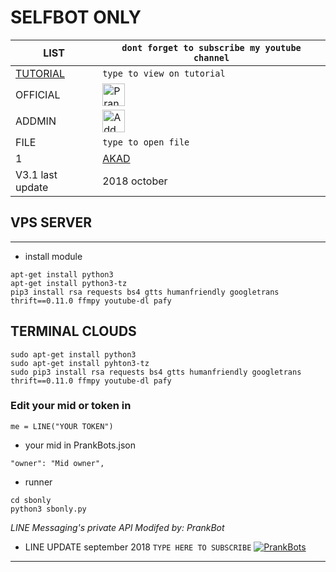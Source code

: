 # SELFBOT ONLY
| LIST | ``` dont forget to subscribe my youtube channel ``` |
| ---- | --------------------------------------------------------------- |
| [TUTORIAL](https://www.youtube.com/channel/UCycBrqSWEHdk-slnhUmGWiQ) | ``` type to view on tutorial ```|
| OFFICIAL | <a href="https://line.me/R/ti/p/%40gnh2780p"><img height="36" border="0" alt="PrankBots" src="https://scdn.line-apps.com/n/line_add_friends/btn/en.png"></a> |
| ADDMIN | <a href="https://line.me/R/ti/p/~adiputra.95"><img height="36" border="0" alt="Add Friend" src="https://scdn.line-apps.com/n/line_add_friends/btn/en.png"></a> |
| FILE | ``` type to open file ``` |
| 1 | [AKAD](step0) |
| V3.1 last update | 2018 october |
## VPS SERVER
-----------------------
- install module
```
apt-get install python3
apt-get install python3-tz
pip3 install rsa requests bs4 gtts humanfriendly googletrans thrift==0.11.0 ffmpy youtube-dl pafy 
```
## TERMINAL CLOUDS
```
sudo apt-get install python3
sudo apt-get install pyhton3-tz
sudo pip3 install rsa requests bs4 gtts humanfriendly googletrans thrift==0.11.0 ffmpy youtube-dl pafy 
```
### Edit your mid or token in
```
me = LINE("YOUR TOKEN")
```
- your mid in PrankBots.json
```
"owner": "Mid owner",
```
- runner
```
cd sbonly
python3 sbonly.py
```
*LINE Messaging's private API*
*Modifed by: PrankBot*

- LINE UPDATE
september 2018
``` TYPE HERE TO SUBSCRIBE ```
[![PrankBots](https://img.fireden.net/v/image/1461/72/1461725093324.gif "Prankbots")](https://bit.ly/2xbVxlh)
_________________________
